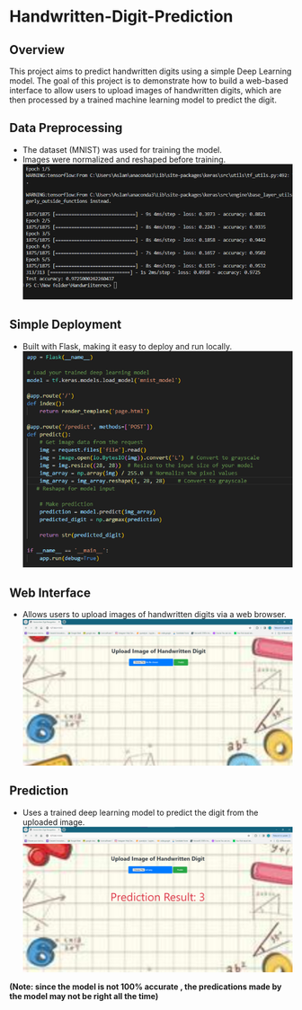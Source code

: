 # Handwritten-Digit-Prediction

## Overview
This project aims to predict handwritten digits using a simple Deep Learning model.
The goal of this project is to demonstrate how to build a web-based interface to allow users to upload images of handwritten digits, which are then processed by a trained machine learning model to predict the digit.

## Data Preprocessing
- The dataset (MNIST) was used for training the model.
- Images were normalized and reshaped before training.
![Image Description](Outputs/epchs1.png)

## Simple Deployment
 - Built with Flask, making it easy to deploy and run locally.
![Image Description](Outputs/flask_render.png)

## Web Interface
- Allows users to upload images of handwritten digits via a web browser.
![Image Description](Outputs/Page.png)

## Prediction
- Uses a trained deep learning model to predict the digit from the uploaded image.
![Image Description](Outputs/pre1.png)

**(Note: since the model is not 100% accurate , the predications made by the model may not be right all the time)**
 


